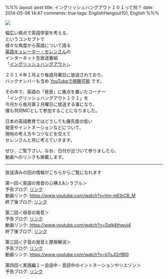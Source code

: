 %%%
layout: post
title: イングリッシュハングアウト１０１って何？
date: 2014-05-06 14:47
comments: true
tags: EnglishHangout101, English
%%%

<img src="/assets/images/common/english-hangout101-logo.jpeg" />

幅広い視点で英語学習を考える、<br />
というコンセプトで<br />
様々な角度から英語について語る<br />
[英語キュレーター・セレンさん](http://cellen.jp/)の<br />
インターネット生放送番組<br />
「[イングリッシュハングアウト](http://wailingual.jp/column/hangout.html)」。

２０１４年１月より毎週月曜日に放送されており、<br />
バックナンバーも含め [YouTubeで視聴可能](https://www.youtube.com/channel/UC5bDl45j5grWyL2QYo_XyKw) です。

その中で、英語の「発音」に重点を置いたコーナー<br />
「イングリッシュハングアウト１０１」を<br />
今月から毎月第２月曜日に放送する事になり、<br />
僕も共同MCとして参加することになりました。

日本の英語教育ではどうしても優先度の低い<br />
発音やイントネーションなどについて、<br />
現地の考え方やコツなどを交えて<br />
セレンさんと共に考えていきます。

ぜひ、ご覧下さい。なお、日付が近づいて参りましたら、<br />
動画へのリンクも掲載します。

<hr />

放送済みの回の情報がこちらからご覧になれます

第一回＜英語の発音の心構え&シラブル＞<br />
予告ブログ: <a href="/2014/05/12/english-hangout-101-1/">リンク</a><br />
動画リンク: <a href="https://www.youtube.com/watch?v=hm-mElbCB_M">https://www.youtube.com/watch?v=hm-mElbCB_M</a><br />
終了後ブログ: <a href="/2014/05/12/english-hangout-101-1-postmortem/">リンク</a>

第二回＜母音の発音＞<br />
予告ブログ: <a href="/2014/06/08/english-hangout-101-2/">リンク</a><br />
動画リンク: <a href="https://www.youtube.com/watch?v=Gqlk4thwuj4">https://www.youtube.com/watch?v=Gqlk4thwuj4</a><br />
終了後ブログ: <a href="/2014/06/11/english-hangout-101-2-postmortem/">リンク</a>

第三回＜子音の発音と摩擦解消＞<br />
予告ブログ: <a href="/2014/07/14/english-hangout-101-3/">リンク</a><br />
動画リンク: <a href="https://www.youtube.com/watch?v=b7oJI2rfBI0">https://www.youtube.com/watch?v=b7oJI2rfBI0</a><br />

第四回＜実践編１ー会話中・音読中のイントネーションやリエゾン＞<br />
予告ブログ: <a href="/2014/08/11/english-hangout-101-4/">リンク</a><br />
